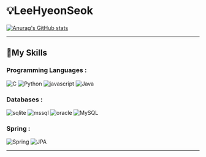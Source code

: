 # 💡LeeHyeonSeok
[![Anurag's GitHub stats](https://github-readme-stats.vercel.app/api?username=bbbbooo)](https://github.com/anuraghazra/github-readme-stats)

<hr/>

## 🔨My Skills

### Programming Languages :  

![C](https://img.shields.io/badge/-A8B9CC.svg?&style=for-the-badge&logo=C&logoColor=white) ![Python](https://img.shields.io/badge/Python-000080.svg?&style=for-the-badge&logo=Python&logoColor=white) ![javascript](https://img.shields.io/badge/javascript-F7DF1E.svg?&style=for-the-badge&logo=javascript&logoColor=white) ![Java](https://img.shields.io/badge/Java-007396.svg?style=for-the-badge&logo=java&logoColor=white) 

### Databases :

![sqlite](https://img.shields.io/badge/Sqlite-003B57.svg?&style=for-the-badge&logo=Sqlite&logoColor=white) ![mssql](https://img.shields.io/badge/mssql-CC2927.svg?&style=for-the-badge&logo=MicrosoftSQLServer&logoColor=white)  ![oracle](https://img.shields.io/badge/oracle-F80000.svg?&style=for-the-badge&logo=oracle&logoColor=white) ![MySQL](https://img.shields.io/badge/MySQL-4479A1.svg?style=for-the-badge&logo=mysql&logoColor=white)

### Spring :

![Spring](https://img.shields.io/badge/Spring-6DB33F.svg?style=for-the-badge&logo=spring&logoColor=white) 
![JPA](https://img.shields.io/badge/JPA-1A1A1A.svg?style=for-the-badge&logo=java&logoColor=white)

<hr/>

